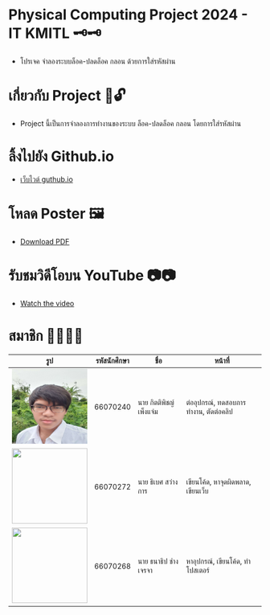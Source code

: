 # Physical Computing Project 2024 - IT KMITL 🗝️🗝️
- โปรเจค จำลองระบบล็อค-ปลดล็อค กลอน ด้วยการใส่รหัสผ่าน
# เกี่ยวกับ Project 🔐🔓
- Project นี้เป็นการจำลองการทำงานของระบบ ล็อค-ปลดล็อค กลอน โดยการใส่รหัสผ่าน
# ลิ้งไปยัง Github.io 
- [เว็บไวต์ guthub.io](https://ibetfinnz.github.io/Project-PC-/Wed/)
# โหลด Poster 🖼️
- [Download PDF](Artboard_1.pdf)
# รับชมวิดีโอบน YouTube 📷📷
- [Watch the video](https://youtu.be/4tCq52inBFU)
# สมาชิก 🥺😳😳🤯
| รูป | รหัสนักศึกษา     | ชื่อ                  | หน้าที่              |
| --- | -------- | --------------------- | ------------------------------ |
|   <img height="150" src="image/w_forset.jpg" width="150"/>  | 66070240 | นาย กิตติพิชญ์ เพ็งแจ่ม  |  ต่ออุปกรณ์, ทดสอบการทำงาน, ตัดต่อคลิป  |
|   <img height="150" src="assets/2.jpg" width="150"/>  | 66070272 | นาย ธิเบศ สว่างการ| เขียนโค้ด, หาจุดผิดพลาด, เขียนเว็บ              |
|   <img height="150" src="assets/3.jpg" width="150"/>  | 66070268 | นาย ธนาธิป ช่างเจรจา  | หาอุปกรณ์, เขียนโค้ด, ทำโปสเตอร์     |

